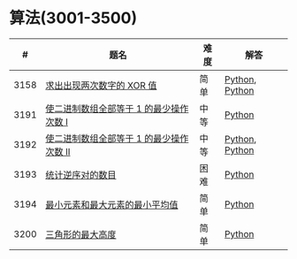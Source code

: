 # 算法(3001-3500)

| # | 题名 | 难度 | 解答 |
| --- | --- | --- | --- |
| 3158 | [求出出现两次数字的 XOR 值](https://leetcode.cn/problems/find-the-xor-of-numbers-which-appear-twice/) | 简单 | [Python](3158/duplicateNumbersXOR.py), [Python](3158/duplicateNumbersXOR_2.py) |
| 3191 | [使二进制数组全部等于 1 的最少操作次数 I](https://leetcode.cn/problems/minimum-operations-to-make-binary-array-elements-equal-to-one-i/) | 中等 | [Python](3191/minOperations.py) |
| 3192 | [使二进制数组全部等于 1 的最少操作次数 II](https://leetcode.cn/problems/minimum-operations-to-make-binary-array-elements-equal-to-one-ii/) | 中等 | [Python](3192/minOperations.py), [Python](3192/minOperations_2.py) |
| 3193 | [统计逆序对的数目](https://leetcode.cn/problems/count-the-number-of-inversions/) | 困难 | [Python](3193/numberOfPermutations.py) |
| 3194 | [最小元素和最大元素的最小平均值](https://leetcode.cn/problems/minimum-average-of-smallest-and-largest-elements/) | 简单 | [Python](3194/minimumAverage.py) |
| 3200 | [三角形的最大高度](https://leetcode.cn/problems/maximum-height-of-a-triangle/) | 简单 | [Python](3200/maxHeightOfTriangle.py) |
